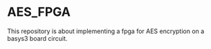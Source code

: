 # AES_FPGA

This repository is about implementing a fpga for AES encryption on a basys3 board circuit.
